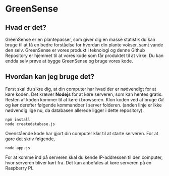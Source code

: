 # GreenSense
## Hvad er det?
GreenSense er en plantepasser, som giver dig en masse statistik du kan bruge til at få en bedre forståelse for hvordan din plante vokser, samt vande den selv. GreenSense er vores produkt i teknologi og denne Github Repository er hjemmet til at vores kode som får produktet til at virke. Du kan endda selv prøve at bygge GreenSense og bruge vores kode.

## Hvordan kan jeg bruge det?
Først skal du sikre dig, at din computer har hvad der er nødvendigt for at køre koden. Det kræver **Nodejs** for at køre serveren, som kan hentes gratis. Resten af koden kommer til at køre i browseren.
Klon koden ved at bruge *Git* og kør derefter følgende kommandoer i server folderen. (anden linje er ikke nødvendig lige nu, da databasen allerede ligger i dette repository).
```
npm install
node createdatabase.js
```
Ovenstående kode har gjort din computer klar til at starte serveren. For at gøre det skriv følgende,
```
node app.js
```
For at komme ind på serveren skal du kende IP-addressen til den computer, hvor serveren bliver kørt fra. Det kan anbefales at køre serveren på en Raspberry PI.
